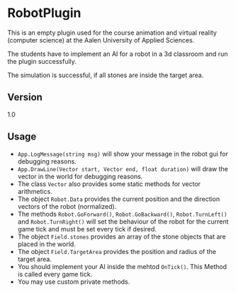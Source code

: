 RobotPlugin
===========

This is an empty plugin used for the course animation and virtual reality (computer science) at the Aalen University of Applied Sciences.

The students have to implement an AI for a robot in a 3d classroom and run the plugin successfully.

The simulation is successful, if all stones are inside the target area.

Version
-------

1.0

Usage
-----
* ```App.LogMessage(string msg)``` will show your message in the robot gui for debugging reasons.
* ```App.DrawLine(Vector start, Vector end, float duration)```  will draw the vector in the world for debugging reasons.
* The class ```Vector``` also provides some static methods for vector arithmetics.
* The object ```Robot.Data``` provides the current position and the direction vectors of the robot (normalized).
* The methods ```Robot.GoForward()```, ```Robot.GoBackward()```, ```Robot.TurnLeft()``` and ```Robot.TurnRight()``` will set the behaviour of the robot for the current game tick and must be set every tick if desired.
* The object ```Field.stones``` provides an array of the stone objects that are placed in the world.
* The object ```Field.TargetArea``` provides the position and radius of the target area.
* You should implement your AI inside the  mehtod ```OnTick()```. This Method is called every game tick.
* You may use custom private methods.